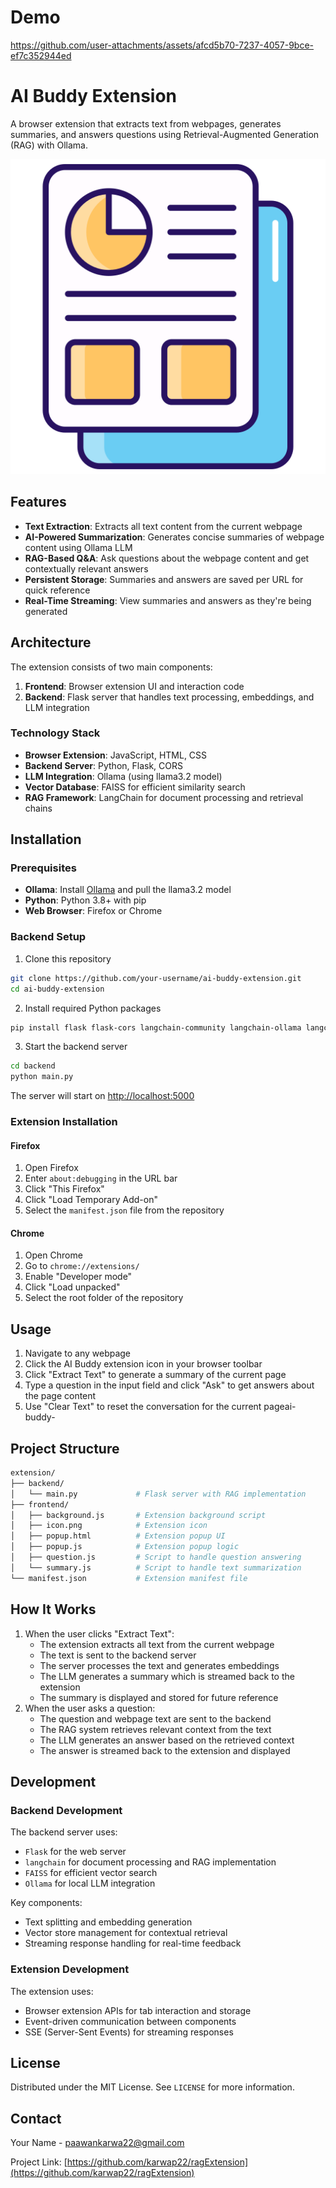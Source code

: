
# Demo

https://github.com/user-attachments/assets/afcd5b70-7237-4057-9bce-ef7c352944ed

# AI Buddy Extension

A browser extension that extracts text from webpages, generates summaries, and answers questions using Retrieval-Augmented Generation (RAG) with Ollama.

![AI Buddy Extension](frontend/icon.png)

## Features

- **Text Extraction**: Extracts all text content from the current webpage
- **AI-Powered Summarization**: Generates concise summaries of webpage content using Ollama LLM
- **RAG-Based Q&A**: Ask questions about the webpage content and get contextually relevant answers
- **Persistent Storage**: Summaries and answers are saved per URL for quick reference
- **Real-Time Streaming**: View summaries and answers as they're being generated

## Architecture

The extension consists of two main components:

1. **Frontend**: Browser extension UI and interaction code
2. **Backend**: Flask server that handles text processing, embeddings, and LLM integration

### Technology Stack

- **Browser Extension**: JavaScript, HTML, CSS
- **Backend Server**: Python, Flask, CORS
- **LLM Integration**: Ollama (using llama3.2 model)
- **Vector Database**: FAISS for efficient similarity search
- **RAG Framework**: LangChain for document processing and retrieval chains

## Installation

### Prerequisites

- **Ollama**: Install [Ollama](https://ollama.ai/) and pull the llama3.2 model
- **Python**: Python 3.8+ with pip
- **Web Browser**: Firefox or Chrome

### Backend Setup

1. Clone this repository
```bash
git clone https://github.com/your-username/ai-buddy-extension.git
cd ai-buddy-extension
```
2. Install required Python packages
```bash
pip install flask flask-cors langchain-community langchain-ollama langchain faiss-cpu
```
3. Start the backend server
```bash
cd backend 
python main.py
```
The server will start on [http://localhost:5000](http://localhost:5000)
### Extension Installation

#### Firefox

1.  Open Firefox
2.  Enter `about:debugging` in the URL bar
3.  Click "This Firefox"
4.  Click "Load Temporary Add-on"
5.  Select the `manifest.json` file from the repository

#### Chrome

1.  Open Chrome
2.  Go to `chrome://extensions/`
3.  Enable "Developer mode"
4.  Click "Load unpacked"
5.  Select the root folder of the repository

## Usage

1.  Navigate to any webpage
2.  Click the AI Buddy extension icon in your browser toolbar
3.  Click "Extract Text" to generate a summary of the current page
4.  Type a question in the input field and click "Ask" to get answers about the page content
5.  Use "Clear Text" to reset the conversation for the current pageai-buddy-
## Project Structure
```bash
extension/
├── backend/
│   └── main.py             # Flask server with RAG implementation
├── frontend/
│   ├── background.js       # Extension background script
│   ├── icon.png            # Extension icon
│   ├── popup.html          # Extension popup UI
│   ├── popup.js            # Extension popup logic
│   ├── question.js         # Script to handle question answering
│   └── summary.js          # Script to handle text summarization
└── manifest.json           # Extension manifest file
```
## How It Works

1.  When the user clicks "Extract Text":
    -   The extension extracts all text from the current webpage
    -   The text is sent to the backend server
    -   The server processes the text and generates embeddings
    -   The LLM generates a summary which is streamed back to the extension
    -   The summary is displayed and stored for future reference
2.  When the user asks a question:
    -   The question and webpage text are sent to the backend
    -   The RAG system retrieves relevant context from the text
    -   The LLM generates an answer based on the retrieved context
    -   The answer is streamed back to the extension and displayed
## Development

### Backend Development

The backend server uses:

-   `Flask` for the web server
-   `langchain` for document processing and RAG implementation
-   `FAISS` for efficient vector search
-   `Ollama` for local LLM integration

Key components:

-   Text splitting and embedding generation
-   Vector store management for contextual retrieval
-   Streaming response handling for real-time feedback

### Extension Development

The extension uses:

-   Browser extension APIs for tab interaction and storage
-   Event-driven communication between components
-   SSE (Server-Sent Events) for streaming responses

## License

Distributed under the MIT License. See `LICENSE` for more information.

## Contact

Your Name - [paawankarwa22@gmail.com](mailto:your-email@example.com)

Project Link: [https://github.com/karwap22/ragExtension](https://github.com/karwap22/ragExtension)
